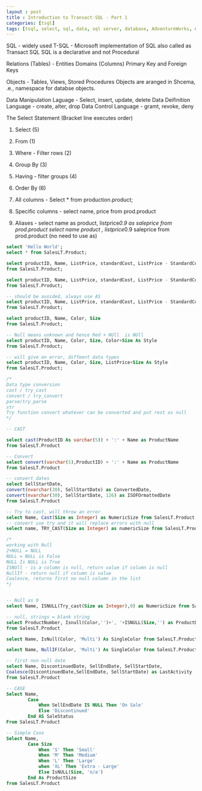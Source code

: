 ```yaml
---
layout : post
title : Introduction to Transact-SQL - Part 1
categories: [tsql]
tags: [tsql, select, sql, data, sql server, database, AdventureWorks, null, select, datetime]
---
```


SQL - widely used
T-SQL - Microsoft implementation of SQL also called as Transact SQL
SQL is a declarative and not Procedural

Relations (Tables) - Entities
Domains (Columns)
Primary Key and Foreign Keys

Objects - Tables, Views, Stored Procedures
Objects are aranged in Shcema, .e., namespace for databse objects.

Data Manipulation Laguage - Select, insert, update, delete
Data Deifinition Language - create, alter, drop
Data Control Language - gramt, revoke, deny

The Select Statement (Bracket line executes order)
1. Select (5)
2. From (1)
3. Where - Filter rows (2)
4. Group By (3)
5. Having - filter groups (4)
6. Order By (6)


1. All columns - Select * from production.product;
2. Specific columns - select name, price from prod.product
3. Aliases - select name as product, listprice*0.9 as saleprice from prod.product
			 select name product , listprice*0.9 saleprice from prod.product (no need to use as)


```sql
select 'Hello World';
select * from SalesLT.Product;

select productID, Name, ListPrice, standardCost, ListPrice - StandardCost
from SalesLT.Product;

select productID, Name, ListPrice, standardCost, ListPrice - StandardCost AS Margin
from SalesLT.Product;

-- should be avoided, always use AS
select productID, Name, ListPrice, standardCost, ListPrice - StandardCost  Margin
from SalesLT.Product;

select productID, Name, Color, Size
from SalesLT.Product;

-- Null means unknown and hence Red + NUll  is NUll
select productID, Name, Color, Size, Color+Size As Style
from SalesLT.Product;

-- will give an error, diffeent data types
select productID, Name, Color, Size, ListPrice+Size As Style
from SalesLT.Product;

/*
Data type conversion
cast / try_cast
convert / try_convert
parse/try_parse
str
Try function convert whatever can be converted and put rest as null
*/

-- CAST

select cast(ProductID As varchar(5)) + ':' + Name as ProductName
from SalesLT.Product

-- Convert
select convert(varchar(5),ProductID) + ':' + Name as ProductName
from SalesLT.Product

-- convert dates
select SellStartDate,
convert(nvarchar(30), SellStartDate) as ConvertedDate,
convert(nvarchar(30), SellStartDate, 126) as ISOFOrmattedDate
from SalesLT.Product

-- Try to cast, will throw an error
select Name, Cast(Size as Integer) as NumericSize from SalesLT.Product
-- convert use try and it will replace errors with null
select name, TRY_CAST(Size as Integer) as numericSize from SalesLT.Product

/*
working with Null
2+NULL = NULL
NULL = NULL is False
NULL Is NULL is True
ISNUll - is a column is null, return value if column is null
NullIf - return null if column is value
Coalesce, returns first no null column in the list
*/


-- Null as 0
select Name, ISNULL(Try_cast(Size as Integer),0) as NumericSize from SalesLT.Product

-- null, strings = blank string
select ProductNumber, Isnull(Color,'')+', '+ISNULL(Size,'') as ProductDetails
from SalesLT.Product

select Name, IsNull(Color, 'Multi') As SingleColor from SalesLT.Product

select Name, NullIF(Color, 'Multi') As SingleColor from SalesLT.Product

-- first non null date
select Name, DiscontinuedDate, SellEndDate, SellStartDate,
Coalesce(DiscontinuedDate,SellEndDate, SellStartDate) as LastActivity
from SalesLT.Product

-- CASE
Select Name,
		Case
			When SellEndDate IS NULL Then 'On Sale'
			Else 'Discontinued'
		End AS SaleStatus
From SalesLT.Product

-- Simple Case
Select Name,
		Case Size
			When 'S' Then 'Small'
			When 'M' Then 'Medium'
			When 'L' Then 'Large'
			when 'XL' Then 'Extra - Large'
			Else IsNULL(Size, 'n/a')
		End As ProductSize
from SalesLT.Product
```
